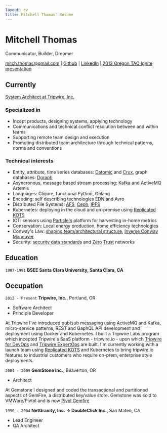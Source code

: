 ```yaml
---
layout: cv
title: Mitchell Thomas' Resume
---
```

# Mitchell Thomas
Communicator, Builder, Dreamer

<div id="webaddress">
<a href="mailto:mitch.thomas@gmail.com">mitch.thomas@gmail.com</a>
| <a href="http://github.com/MitchellJThomas">Github</a> | <a href="https://www.linkedin.com/in/mitch-thomas-7b7644/">LinkedIn</a> | <a href="https://www.youtube.com/watch?v=G2c5VY_IIU4">2013 Oregon TAO Ignite presentation</a>
</div>

## Currently

<a href="https://www.tripwire.com/state-of-security/contributors/mitch-thomas/">System Architect at Tripwire, Inc.</a>

### Specialized in

- Incept products, designing systems, applying technology
- Communications and technical conflict resolution between and within teams
- Supporting remote team design and execution
- Promoting distributed team architecture through technical patterns, norms and conventions

### Technical interests

- Entity, attribute, time series databases: <a
  href="https://www.datomic.com/">Datomic</a> and <a
  href="https://opencrux.com/">Crux</a>, graph databases: <a href="https://github.com/dgraph-io/dgraph">Dgraph</a>
- Asyncronous, message based stream processing: Kafka and ActiveMQ Artemis
- Languages: Clojure, functional Python, Golang
- Encoding: self describing technologies EDN and Avro
- Distributed File Systems: <a href="https://www.openafs.org/">AFS</a>, <a href="https://ceph.io/">Ceph</a>, <a href="https://www.ipfs.com/">IPFS</a>
- Kubernetes: deploying in the cloud and on-premise using <a href="https://kots.io/">Replicated KOTS</a>
- IOT: sensors using <a href="https://www.particle.io/">Particle's<a/> platform for harvesting in-home metrics
- Conservation: Local energy production, home efficiency technologies
- Conway's Law: <a href="https://teamtopologies.com/">shaping
  team/architectural structure</a>, <a
  href="https://www.thoughtworks.com/radar/techniques/inverse-conway-maneuver">Inverse Conway Maneuver</a>
- Security: <a href="https://opencybersecurityalliance.org/">security data standards</a> and <a href="https://nvlpubs.nist.gov/nistpubs/SpecialPublications/NIST.SP.800-207-draft2.pdf">Zero</a> <a href="https://www.hashicorp.com/resources/how-zero-trust-networking/">Trust</a> networks

## Education

`1987-1991`
__BSEE Santa Clara University, Santa Clara, CA__


## Occupation

`2012 - Present`
__Tripwire, Inc.__, Portland, OR

- Software Architect
- Principle Developer

At Tripwire I've introduced pub/sub messaging using
ActiveMQ and Kafka, micro-service patterns, REST and GaphQL API
development and deployment using Docker and Kubernetes. I built a
Tripwire Labs program which incepted Tripwire's SaaS platform -
tripwire.io - upon which <a href="https://www.tripwire.com/products/tripwire-for-devops">Tripwire for
DevOps</a> and <a href="https://www.tripwire.com/products/tripwire-expertops">Tripwire ExpertOps</a> are built. I'm currently
working with a launch team using <a href="https://kots.io/">Replicated KOTS</a> and Kubernetes to bring
tripwire.io features to industrial customers who require on-prem,
enterprise style deployments.


`2004 - 2009`
__GemStone Inc.__, Beaverton, OR

- Architect

At Gemstone I designed and coded the transactional and
partitioned aspects of GemFire, a distributed key/value store.
Gemstone was sold to VMWare/Pivtol and is now <a
href="https://www.tripwire.com/products/tripwire-expertops">Pivol
Gemfire</a>

`1996 - 2004`
__NetGravity, Inc. -> DoubleClick Inc.__, San Mateo, CA

- Lead Engineer
- QA Architect


<!-- ### Footer

Last updated: April 2020 -->
